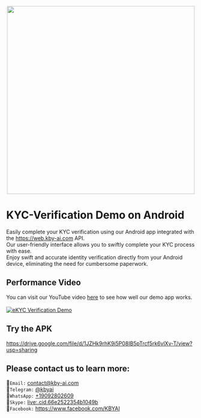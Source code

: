 <p align="center">
  <a href="https://play.google.com/store/apps/dev?id=7086930298279250852" target="_blank">
    <img alt="" src="https://github-production-user-asset-6210df.s3.amazonaws.com/125717930/246971879-8ce757c3-90dc-438d-807f-3f3d29ddc064.png" width=500/>
  </a>  
</p>

# KYC-Verification Demo on Android
Easily complete your KYC verification using our Android app integrated with the https://web.kby-ai.com API. <br/>
Our user-friendly interface allows you to swiftly complete your KYC process with ease.<br/>
Enjoy swift and accurate identity verification directly from your Android device, eliminating the need for cumbersome paperwork. <br/>

## Performance Video

You can visit our YouTube video [here](https://www.youtube.com/watch?v=_YMfLr8PdoQ) to see how well our demo app works.</br></br>
[![eKYC Verification Demo](https://img.youtube.com/vi/_YMfLr8PdoQ/0.jpg)](https://www.youtube.com/watch?v=_YMfLr8PdoQ)
## Try the APK

https://drive.google.com/file/d/1JZHk9rhK9i5P08IB5pTrcf5rk6vlXv-T/view?usp=sharing

## Please contact us to learn more:
🧙`Email:` contact@kby-ai.com</br>
🧙`Telegram:` [@kbyai](https://t.me/kbyai)</br>
🧙`WhatsApp:` [+19092802609](https://wa.me/+19092802609)</br>
🧙`Skype:` [live:.cid.66e2522354b1049b](https://join.skype.com/invite/OffY2r1NUFev)</br>
🧙`Facebook:` https://www.facebook.com/KBYAI</br>
